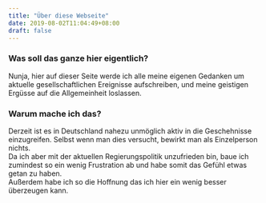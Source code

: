 ```yaml
---
title: "Über diese Webseite"
date: 2019-08-02T11:04:49+08:00
draft: false
---
```


### Was soll das ganze hier eigentlich?  
Nunja, hier auf dieser Seite werde ich alle meine eigenen Gedanken um aktuelle gesellschaftlichen Ereignisse aufschreiben, und meine geistigen Ergüsse auf die Allgemeinheit loslassen.  

### Warum mache ich das?  
Derzeit ist es in Deutschland nahezu unmöglich aktiv in die Geschehnisse einzugreifen. Selbst wenn man dies versucht, bewirkt man als Einzelperson nichts.  
Da ich aber mit der aktuellen Regierungspolitik unzufrieden bin, baue ich zumindest so ein wenig Frustration ab und habe somit das Gefühl etwas getan zu haben.  
Außerdem habe ich so die Hoffnung das ich hier ein wenig besser überzeugen kann.